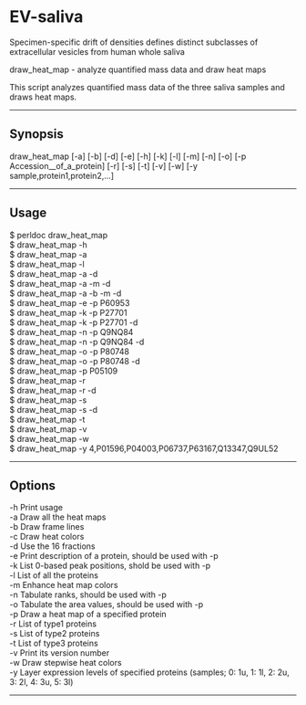 # EV-saliva

Specimen-specific drift of densities defines distinct subclasses of extracellular vesicles from human whole saliva

draw_heat_map - analyze quantified mass data and draw heat maps  

This script analyzes quantified mass data of the three saliva samples and draws heat maps.

--------

## Synopsis

draw_heat_map [-a] [-b] [-d] [-e] [-h] [-k] [-l] [-m] [-n] [-o] [-p Accession__of_a_protein] [-r] [-s] [-t] [-v] [-w] [-y sample,protein1,protein2,...]

--------

## Usage

$ perldoc draw_heat_map  
$ draw_heat_map -h  
$ draw_heat_map -a  
$ draw_heat_map -l  
$ draw_heat_map -a -d  
$ draw_heat_map -a -m -d  
$ draw_heat_map -a -b -m -d  
$ draw_heat_map -e -p P60953  
$ draw_heat_map -k -p P27701  
$ draw_heat_map -k -p P27701 -d  
$ draw_heat_map -n -p Q9NQ84  
$ draw_heat_map -n -p Q9NQ84 -d  
$ draw_heat_map -o -p P80748  
$ draw_heat_map -o -p P80748 -d  
$ draw_heat_map -p P05109  
$ draw_heat_map -r  
$ draw_heat_map -r -d  
$ draw_heat_map -s  
$ draw_heat_map -s -d  
$ draw_heat_map -t  
$ draw_heat_map -v  
$ draw_heat_map -w  
$ draw_heat_map -y 4,P01596,P04003,P06737,P63167,Q13347,Q9UL52

--------

## Options

-h  Print usage  
-a  Draw all the heat maps  
-b  Draw frame lines  
-c  Draw heat colors  
-d  Use the 16 fractions  
-e  Print description of a protein, should be used with -p  
-k  List 0-based peak positions, shold be used with -p  
-l  List of all the proteins  
-m  Enhance heat map colors  
-n  Tabulate ranks, should be used with -p  
-o  Tabulate the area values, should be used with -p  
-p  Draw a heat map of a specified protein  
-r  List of type1 proteins  
-s  List of type2 proteins  
-t  List of type3 proteins  
-v  Print its version number  
-w  Draw stepwise heat colors  
-y  Layer expression levels of specified proteins (samples; 0: 1u, 1: 1l, 2: 2u, 3: 2l, 4: 3u, 5: 3l)

--------
